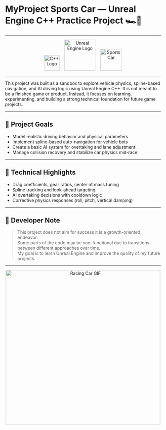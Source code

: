 # MyProject Sports Car — Unreal Engine C++ Practice Project 🏎️🧪

---

<p align="center">
  <img src="https://img.icons8.com/color/96/000000/c-plus-plus-logo.png" alt="C++ Logo" width="50" />
  &nbsp;&nbsp;
  <img src="https://upload.wikimedia.org/wikipedia/commons/1/18/Unreal_Engine_Logo.svg" alt="Unreal Engine Logo" width="100" />
  &nbsp;&nbsp;
  <img src="https://img.icons8.com/ios-filled/100/000000/sports-car.png" alt="Sports Car" width="70" />
</p>

---

This project was built as a sandbox to explore vehicle physics, spline-based navigation, and AI driving logic using Unreal Engine C++. It is not meant to be a finished game or product. Instead, it focuses on learning, experimenting, and building a strong technical foundation for future game projects.

---

## 🎯 Project Goals

- Model realistic driving behavior and physical parameters  
- Implement spline-based auto-navigation for vehicle bots  
- Create a basic AI system for overtaking and lane adjustment  
- Manage collision recovery and stabilize car physics mid-race

---

## 🔧 Technical Highlights

- Drag coefficients, gear ratios, center of mass tuning  
- Spline tracking and look-ahead targeting  
- AI overtaking decisions with cooldown logic  
- Corrective physics responses (roll, pitch, vertical damping)

---

## 📒 Developer Note

> This project does not aim for success it is a growth-oriented endeavor.  
> Some parts of the code may be non-functional due to transitions between different approaches over time.  
> My goal is to learn Unreal Engine and improve the quality of my future projects.

---

<p align="center">
  <img src="https://media.giphy.com/media/l0MYt5jPR6QX5pnqM/giphy.gif" alt="Racing Car GIF" width="500" />
</p>
